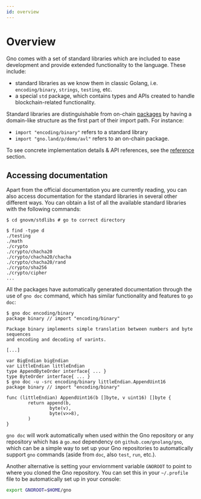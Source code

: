 ```yaml
---
id: overview
---
```


# Overview

Gno comes with a set of standard libraries which are included to ease development and provide extended functionality to the language. These include:
- standard libraries as we know them in classic Golang, i.e. `encoding/binary`, `strings`, `testing`, etc.
- a special `std` package, which contains types and APIs created to handle blockchain-related functionality.

Standard libraries are distinguishable from on-chain [packages](../packages.md) by having  a domain-like structure as the
first part of their import path. For instance: 
- `import "encoding/binary"` refers to a standard library
- `import "gno.land/p/demo/avl"` refers to an on-chain package.

To see concrete implementation details & API references, see the [reference](../../reference/standard-library.md) section.

## Accessing documentation

Apart from the official documentation you are currently reading, you can also access documentation for the standard
libraries in several other different ways. You can obtain a list of all the available standard libraries with the following commands:

```console
$ cd gnovm/stdlibs # go to correct directory

$ find -type d
./testing
./math
./crypto
./crypto/chacha20
./crypto/chacha20/chacha
./crypto/chacha20/rand
./crypto/sha256
./crypto/cipher
...
```

All the packages have automatically generated documentation through the use of
`gno doc` command, which has similar functionality and features to `go doc`:

```console
$ gno doc encoding/binary
package binary // import "encoding/binary"

Package binary implements simple translation between numbers and byte sequences
and encoding and decoding of varints.

[...]

var BigEndian bigEndian
var LittleEndian littleEndian
type AppendByteOrder interface{ ... }
type ByteOrder interface{ ... }
$ gno doc -u -src encoding/binary littleEndian.AppendUint16
package binary // import "encoding/binary"

func (littleEndian) AppendUint16(b []byte, v uint16) []byte {
        return append(b,
                byte(v),
                byte(v>>8),
        )
}
```

`gno doc` will work automatically when used within the Gno repository or any
repository which has a `go.mod` dependency on `github.com/gnolang/gno`, which
can be a simple way to set up your Gno repositories to automatically support
`gno` commands (aside from `doc`, also `test`, `run`, etc.).

Another alternative is setting your enviornment variable `GNOROOT` to point to
where you cloned the Gno repository. You can set this in your `~/.profile` file
to be automatically set up in your console:

```sh
export GNOROOT=$HOME/gno
```